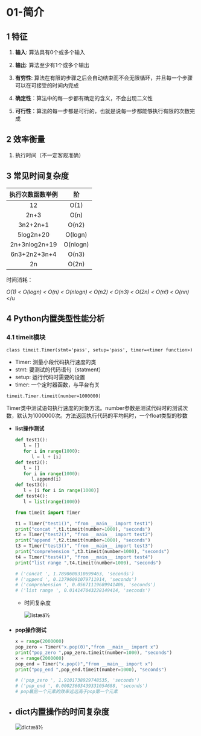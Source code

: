 # 01-简介

## 1 特征

1. **输入**: 算法具有0个或多个输入

2. **输出**: 算法至少有1个或多个输出

3. **有穷性**: 算法在有限的步骤之后会自动结束而不会无限循环，并且每一个步骤可以在可接受的时间内完成

4. **确定性**：算法中的每一步都有确定的含义，不会出现二义性

5. **可行性**：算法的每一步都是可行的，也就是说每一步都能够执行有限的次数完成

## 2 效率衡量 

1. 执行时间（不一定客观准确）

## 3 常见时间复杂度

| 执行次数函数举例 |    阶    |
| :--------------: | :------: |
|        12        |   O(1)   |
|       2n+3       |   O(n)   |
|     3n2+2n+1     |  O(n2)   |
|    5log2n+20     | O(logn)  |
|  2n+3nlog2n+19   | O(nlogn) |
|   6n3+2n2+3n+4   |  O(n3)   |
|        2n        |  O(2n)   |

时间消耗：

*O(1) < O(logn) < O(n) < O(nlogn) < O(n2) < O(n3) < O(2n) < O(n!) < O(nn)*</u

## 4 Python内置类型性能分析

### 4.1 timeit模块

```
class timeit.Timer(stmt='pass', setup='pass', timer=<timer function>)
```

- Timer: 测量小段代码执行速度的类
- stmt: 要测试的代码语句（statment）
- setup: 运行代码时需要的设置
- timer: 一个定时器函数，与平台有关

```
timeit.Timer.timeit(number=1000000)
```

Timer类中测试语句执行速度的对象方法。number参数是测试代码时的测试次数，默认为1000000次。方法返回执行代码的平均耗时，一个float类型的秒数

* **list操作测试**

  ```python
  def test1():
     l = []
     for i in range(1000):
        l = l + [i]
  def test2():
     l = []
     for i in range(1000):
        l.append(i)
  def test3():
     l = [i for i in range(1000)]
  def test4():
     l = list(range(1000))
  
  from timeit import Timer
  
  t1 = Timer("test1()", "from __main__ import test1")
  print("concat ",t1.timeit(number=1000), "seconds")
  t2 = Timer("test2()", "from __main__ import test2")
  print("append ",t2.timeit(number=1000), "seconds")
  t3 = Timer("test3()", "from __main__ import test3")
  print("comprehension ",t3.timeit(number=1000), "seconds")
  t4 = Timer("test4()", "from __main__ import test4")
  print("list range ",t4.timeit(number=1000), "seconds")
  
  # ('concat ', 1.7890608310699463, 'seconds')
  # ('append ', 0.13796091079711914, 'seconds')
  # ('comprehension ', 0.05671119689941406, 'seconds')
  # ('list range ', 0.014147043228149414, 'seconds')
  ```
  * 时间复杂度

    ![listæä½](file:///C:/Users/19107/Music/%E5%B0%8F%E7%94%B2%E9%B1%BC%20%20%E6%95%B0%E6%8D%AE%E7%BB%93%E6%9E%84%E4%B8%8E%E7%AE%97%E6%B3%95%E2%80%94%E2%80%94%E2%80%94%E2%80%94%E2%80%94%E2%80%94%E2%80%94%E2%80%94%E7%AC%AC%E5%9B%9B%E9%83%A8/JokerJohn-black_horse_python-master/black_horse_python/%E6%95%B0%E6%8D%AE%E7%BB%93%E6%9E%84%E5%92%8C%E7%AE%97%E6%B3%95/images/list%E6%93%8D%E4%BD%9C.png)

* **pop操作测试**

  ```python
  x = range(2000000)
  pop_zero = Timer("x.pop(0)","from __main__ import x")
  print("pop_zero ",pop_zero.timeit(number=1000), "seconds")
  x = range(2000000)
  pop_end = Timer("x.pop()","from __main__ import x")
  print("pop_end ",pop_end.timeit(number=1000), "seconds")
  
  # ('pop_zero ', 1.9101738929748535, 'seconds')
  # ('pop_end ', 0.00023603439331054688, 'seconds')
  # pop最后一个元素的效率远远高于pop第一个元素
  ```

- ## dict内置操作的时间复杂度

  ![dictæä½](file:///C:/Users/19107/Music/%E5%B0%8F%E7%94%B2%E9%B1%BC%20%20%E6%95%B0%E6%8D%AE%E7%BB%93%E6%9E%84%E4%B8%8E%E7%AE%97%E6%B3%95%E2%80%94%E2%80%94%E2%80%94%E2%80%94%E2%80%94%E2%80%94%E2%80%94%E2%80%94%E7%AC%AC%E5%9B%9B%E9%83%A8/JokerJohn-black_horse_python-master/black_horse_python/%E6%95%B0%E6%8D%AE%E7%BB%93%E6%9E%84%E5%92%8C%E7%AE%97%E6%B3%95/images/dict%E6%93%8D%E4%BD%9C.png)

